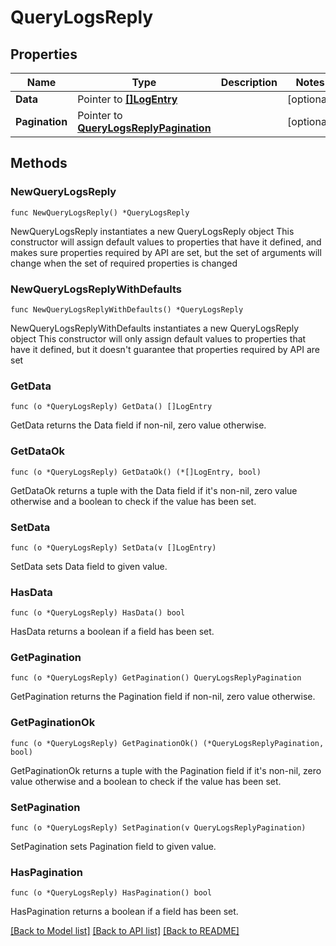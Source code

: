 # QueryLogsReply

## Properties

Name | Type | Description | Notes
------------ | ------------- | ------------- | -------------
**Data** | Pointer to [**[]LogEntry**](LogEntry.md) |  | [optional] 
**Pagination** | Pointer to [**QueryLogsReplyPagination**](QueryLogsReplyPagination.md) |  | [optional] 

## Methods

### NewQueryLogsReply

`func NewQueryLogsReply() *QueryLogsReply`

NewQueryLogsReply instantiates a new QueryLogsReply object
This constructor will assign default values to properties that have it defined,
and makes sure properties required by API are set, but the set of arguments
will change when the set of required properties is changed

### NewQueryLogsReplyWithDefaults

`func NewQueryLogsReplyWithDefaults() *QueryLogsReply`

NewQueryLogsReplyWithDefaults instantiates a new QueryLogsReply object
This constructor will only assign default values to properties that have it defined,
but it doesn't guarantee that properties required by API are set

### GetData

`func (o *QueryLogsReply) GetData() []LogEntry`

GetData returns the Data field if non-nil, zero value otherwise.

### GetDataOk

`func (o *QueryLogsReply) GetDataOk() (*[]LogEntry, bool)`

GetDataOk returns a tuple with the Data field if it's non-nil, zero value otherwise
and a boolean to check if the value has been set.

### SetData

`func (o *QueryLogsReply) SetData(v []LogEntry)`

SetData sets Data field to given value.

### HasData

`func (o *QueryLogsReply) HasData() bool`

HasData returns a boolean if a field has been set.

### GetPagination

`func (o *QueryLogsReply) GetPagination() QueryLogsReplyPagination`

GetPagination returns the Pagination field if non-nil, zero value otherwise.

### GetPaginationOk

`func (o *QueryLogsReply) GetPaginationOk() (*QueryLogsReplyPagination, bool)`

GetPaginationOk returns a tuple with the Pagination field if it's non-nil, zero value otherwise
and a boolean to check if the value has been set.

### SetPagination

`func (o *QueryLogsReply) SetPagination(v QueryLogsReplyPagination)`

SetPagination sets Pagination field to given value.

### HasPagination

`func (o *QueryLogsReply) HasPagination() bool`

HasPagination returns a boolean if a field has been set.


[[Back to Model list]](../README.md#documentation-for-models) [[Back to API list]](../README.md#documentation-for-api-endpoints) [[Back to README]](../README.md)


